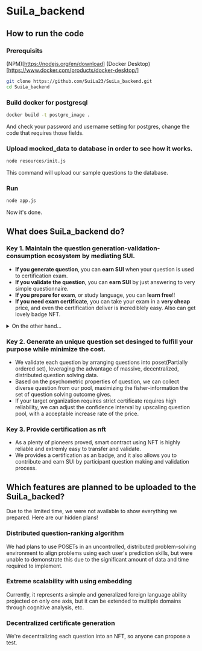 # SuiLa_backend
## How to run the code
### Prerequisits
(NPM)[https://nodejs.org/en/download]
(Docker Desktop)[https://www.docker.com/products/docker-desktop/]
```bash
git clone https://github.com/SuiLa23/SuiLa_backend.git
cd SuiLa_backend
```
### Build docker for postgresql
```bash
docker build -t postgre_image .
```
And check your password and username setting for postgres, change the code that requires those fields.

### Upload mocked_data to database in order to see how it works.
```bash
node resources/init.js
```
This command will upload our sample questions to the database.

### Run
```bash
node app.js
```

Now it's done. 

## What does SuiLa_backend do?
### Key 1. Maintain the question generation-validation-consumption ecosystem by mediating SUI.

- **If you generate question**, you can **earn SUI** when your question is used to certification exam.
- **If you validate the question**, you can **earn SUI** by just answering to very simple questionnaire.
- **If you prepare for exam**, or study language, you can **learn free**!!
- **If you need exam certificate**, you can take your exam in a **very cheap** price, and even the certification deliver is incrediblely easy. Also can get lovely badge NFT.

<details>
<summary>On the other hand...</summary>
<br>
- When you generate question, you need to pay some SUI for cross-validation from the experts.
- The better question are, more higher chance to appear in the exam, and it will bring more SUI. (and also opposite does..)
- When you solves the question during free learning, you are contributing to validate the question by providing the solving data.
</details>

### Key 2. Generate an unique question set desinged to fulfill your purpose while minimize the cost.
- We validate each question by arranging questions into poset(Partially ordered set), leveraging the advantage of massive, decentralized, distributed question solving data.
- Based on the psychometric properties of question, we can collect diverse question from our pool, maximizing the fisher-information the set of question solving outcome gives.
- If your target organization requires strict certificate requires high reliability, we can adjust the confidence interval by upscaling question pool, with a acceptable increase rate of the price.

### Key 3. Provide certification as nft
- As a plenty of pioneers proved, smart contract using NFT is highly reliable and extremly easy to transfer and validate.
- We provides a certification as an badge, and it also allows you to contribute and earn SUI by participant question making and validation process.

## Which features are planned to be uploaded to the SuiLa_backed?
Due to the limited time, we were not available to show everything we prepared. Here are our hidden plans!
### Distributed question-ranking algorithm
We had plans to use POSETs in an uncontrolled, distributed problem-solving environment to align problems using each user's prediction skills, but were unable to demonstrate this due to the significant amount of data and time required to implement. 
### Extreme scalability with using embedding 
Currently, it represents a simple and generalized foreign language ability projected on only one axis, but it can be extended to multiple domains through cognitive analysis, etc.
### Decentralized certificate generation
We're decentralizing each question into an NFT, so anyone can propose a test.
